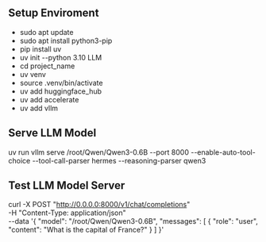Setup Enviroment
---
* sudo apt update
* sudo apt install python3-pip
* pip install uv
* uv init --python 3.10 LLM
* cd project_name
* uv venv
* source .venv/bin/activate
* uv add huggingface_hub
* uv add accelerate
* uv add vllm

Serve LLM Model
---
uv run vllm serve /root/Qwen/Qwen3-0.6B --port 8000 --enable-auto-tool-choice --tool-call-parser hermes --reasoning-parser qwen3 

Test LLM Model Server
---
curl -X POST "http://0.0.0.0:8000/v1/chat/completions" \
        -H "Content-Type: application/json" \
        --data '{
                "model": "/root/Qwen/Qwen3-0.6B",
                "messages": [
                        {
                                "role": "user",
                                "content": "What is the capital of France?"
                        }
                ]
        }'
